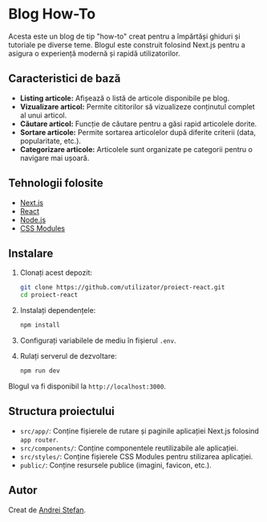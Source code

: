# Blog How-To

Acesta este un blog de tip "how-to" creat pentru a împărtăși ghiduri și tutoriale pe diverse teme. Blogul este construit folosind Next.js pentru a asigura o experiență modernă și rapidă utilizatorilor.

## Caracteristici de bază

- **Listing articole:** Afișează o listă de articole disponibile pe blog.
- **Vizualizare articol:** Permite cititorilor să vizualizeze conținutul complet al unui articol.
- **Căutare articol:** Funcție de căutare pentru a găsi rapid articolele dorite.
- **Sortare articole:** Permite sortarea articolelor după diferite criterii (data, popularitate, etc.).
- **Categorizare articole:** Articolele sunt organizate pe categorii pentru o navigare mai ușoară.

## Tehnologii folosite

- [Next.js](https://nextjs.org/)
- [React](https://reactjs.org/)
- [Node.js](https://nodejs.org/)
- [CSS Modules](https://github.com/css-modules/css-modules)

## Instalare

1. Clonați acest depozit:
    ```bash
    git clone https://github.com/utilizator/proiect-react.git
    cd proiect-react
    ```

2. Instalați dependențele:
    ```bash
    npm install
    ```

3. Configurați variabilele de mediu în fișierul `.env`.

4. Rulați serverul de dezvoltare:
    ```bash
    npm run dev
    ```

Blogul va fi disponibil la `http://localhost:3000`.

## Structura proiectului

- `src/app/`: Conține fișierele de rutare și paginile aplicației Next.js folosind `app router`.
- `src/components/`: Conține componentele reutilizabile ale aplicației.
- `src/styles/`: Conține fișierele CSS Modules pentru stilizarea aplicației.
- `public/`: Conține resursele publice (imagini, favicon, etc.).

## Autor

Creat de [Andrei Stefan](https://github.com/stefanderson).